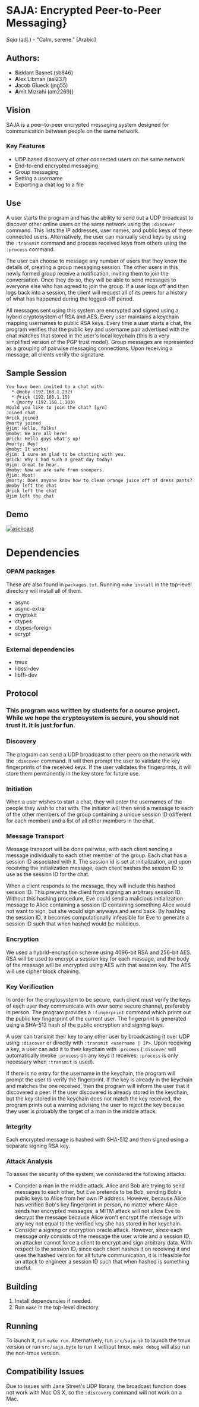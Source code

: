 # SAJA: Encrypted Peer-to-Peer Messaging}
_Saja_ (adj.) - "Calm, serene." [Arabic]
## Authors:
* **S**iddant Basnet (sb846)
* **A**lex Libman (asl237)
* **J**acob Glueck (jng55)
* **A**mit Mizrahi (am2269)}

## Vision
SAJA is a peer-to-peer encrypted messaging system designed for communication between people on the same network.

### Key Features
* UDP based discovery of other connected users on the same network
* End-to-end encrypted messaging
* Group messaging
* Setting a username
* Exporting a chat log to a file

## Use
A user starts the program and has the ability to send out a UDP broadcast to discover other online users on the same network using the `:discover` command. This lists the IP addresses, user names, and public keys of these connected users. Alternatively, the user can manually send keys by using the `:transmit` command and process received keys from others using the `:process` command.

The user can choose to message any number of users that they know the details of, creating a group messaging session. The other users in this newly formed group receive a notification, inviting them to join the conversation. Once they do so, they will be able to send messages to everyone else who has agreed to join the group. If a user logs off and then logs back into a session, the client will request all of its peers for a history of what has happened during the logged-off period.

All messages sent using this system are encrypted and signed using a hybrid cryptosystem of RSA and AES. Every user maintains a keychain mapping usernames to public RSA keys. Every time a user starts a chat, the program verifies that the public key and username pair advertised with the chat matches that stored in the user's local keychain (this is a very simplified version of the PGP trust model). Group messages are represented as a grouping of pairwise messaging connections. Upon receiving a message, all clients verify the signature.

## Sample Session
```
You have been invited to a chat with:
  * @moby (192.168.1.232)
  * @rick (192.168.1.15)
  * @morty (192.168.1.103)
Would you like to join the chat? [y/n]
Joined chat.
@rick joined
@morty joined
@jim: Hello, folks!
@moby: We are all here!
@rick: Hello guys what's up!
@morty: Hey!
@moby: It works!
@jim: I sure am glad to be chatting with you.
@rick: Why I had such a great day today!
@jim: Great to hear.
@moby: Now we are safe from snoopers.
@jim: Woot!
@morty: Does anyone know how to clean orange juice off of dress pants?
@moby left the chat
@rick left the chat
@jim left the chat
```

## Demo
[![asciicast](https://asciinema.org/a/e9isbc0pb8ww5i36jjpck3dz6.png)](https://asciinema.org/a/e9isbc0pb8ww5i36jjpck3dz6)

# Dependencies

### OPAM packages
These are also found in `packages.txt`. Running `make install` in the top-level directory will install all of them.
* async
* async-extra
* cryptokit
* ctypes
* ctypes-foreign
* scrypt

### External dependencies
* tmux
* libssl-dev
* libffi-dev

## Protocol

### **This program was written by students for a course project. While we hope the cryptosystem is secure, you should not trust it. It is just for fun.**

### Discovery

The program can send a UDP broadcast to other peers on the network with the `:discover` command. It will then prompt the user to validate the key fingerprints of the received keys. If the user validates the fingerprints, it will store them permanently in the key store for future use.

### Initiation
When a user wishes to start a chat, they will enter the usernames of the people they wish to chat with. The initiator will then send a message to each of the other members of the group containing a unique session ID (different for each member) and a list of all other members in the chat.

### Message Transport
Message transport will be done pairwise, with each client sending a message individually to each other member of the group. Each chat has a session ID associated with it. The session id is set at initialization, and upon receiving the initialization message, each client hashes the session ID to use as the session ID for the chat.

When a client responds to the message, they will include this hashed session ID. This prevents the client from signing an arbitrary session ID. Without this hashing procedure, Eve could send a malicious initialization message to Alice containing a session ID containing something Alice would not want to sign, but she would sign anyways and send back. By hashing the session ID, it becomes computationally infeasible for Eve to generate a session ID such that when hashed would be malicious.

### Encryption
We used a hybrid-encryption scheme using 4096-bit RSA and 256-bit AES. RSA will be used to encrypt a session key for each message, and the body of the message will be encrypted using AES with that session key. The AES will use cipher block chaining.

### Key Verification
In order for the cryptosystem to be secure, each client must verify the keys of each user they communicate with over some secure channel, preferably in person. The program provides a `:fingerprint` command which prints out the public key fingerprint of the current user. The fingerprint is generated using a SHA-512 hash of the public encryption and signing keys.

A user can transmit their key to any other user by broadcasting it over UDP using `:discover` or directly with `:transmit <username | IP>`. Upon receiving a key, a user can add it to their keychain with `:process` (`:discover` will automatically invoke `:process` on any keys it receives; `:process` is only necessary when `:transmit` is used).

If there is no entry for the username in the keychain, the program will prompt the user to verify the fingerprint. If the key is already in the keychain and matches the one received, then the program will inform the user that it discovered a peer. If the user discovered is already stored in the keychain, but the key stored in the keychain does not match the key received, the program prints out a warning advising the user to reject the key because they user is probably the target of a man in the middle attack.

### Integrity

Each encrypted message is hashed with SHA-512 and then signed using a separate signing RSA key.

### Attack Analysis
To asses the security of the system, we considered the following attacks:
* Consider a man in the middle attack. Alice and Bob are trying to send messages to each other, but Eve pretends to be Bob, sending Bob's public keys to Alice from her own IP address. However, because Alice has verified Bob's key fingerprint in person, no matter where Alice sends her encrypted messages, a MITM attack will not allow Eve to decrypt the message because Alice won't encrypt the message with any key not equal to the verified key she has stored in her keychain.
* Consider a signing or encryption oracle attack. However, since each message only consists of the message the user wrote and a session ID, an attacker cannot force a client to encrypt and sign arbitrary data. With respect to the session ID, since each client hashes it on receiving it and uses the hashed version for all future communication, it is infeasible for an attack to engineer a session ID such that when hashed is something useful.

## Building

1. Install dependencies if needed.
1. Run `make` in the top-level directory.

## Running
To launch it, run `make run`. Alternatively, run `src/saja.sh` to launch the tmux version or run `src/saja.byte` to run it without tmux. `make debug` will also run the non-tmux version.

## Compatibility Issues

Due to issues with Jane Street's UDP library, the broadcast function does not work with Mac OS X, so the `:discovery` command will not work on a Mac.
